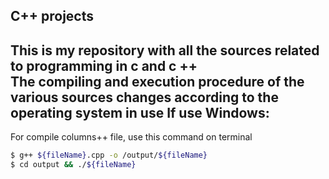## C++ projects

This is my repository with all the sources related to **programming in c and c ++**
<br>
The compiling and execution procedure of the various sources changes according to the operating system in use
If use Windows:
- 

For compile columns++ file, use this command on terminal
```bash
$ g++ ${fileName}.cpp -o /output/${fileName}
$ cd output && ./${fileName}
```
